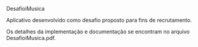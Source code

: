 DesafioiMusica

Aplicativo desenvolvido como desafio proposto para fins de recrutamento.

Os detalhes da implementação e documentação se encontram no arquivo DesafioiMusica.pdf. 
